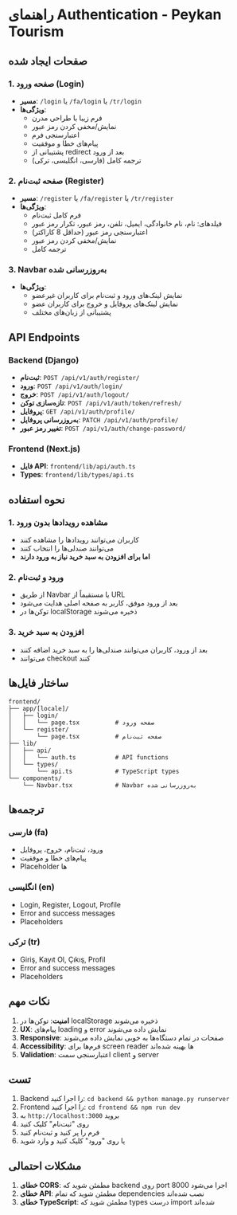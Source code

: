 # راهنمای Authentication - Peykan Tourism

## صفحات ایجاد شده

### 1. صفحه ورود (Login)
- **مسیر**: `/login` یا `/fa/login` یا `/tr/login`
- **ویژگی‌ها**:
  - فرم زیبا با طراحی مدرن
  - نمایش/مخفی کردن رمز عبور
  - اعتبارسنجی فرم
  - پیام‌های خطا و موفقیت
  - پشتیبانی از redirect بعد از ورود
  - ترجمه کامل (فارسی، انگلیسی، ترکی)

### 2. صفحه ثبت‌نام (Register)
- **مسیر**: `/register` یا `/fa/register` یا `/tr/register`
- **ویژگی‌ها**:
  - فرم کامل ثبت‌نام
  - فیلدهای: نام، نام خانوادگی، ایمیل، تلفن، رمز عبور، تکرار رمز عبور
  - اعتبارسنجی رمز عبور (حداقل 8 کاراکتر)
  - نمایش/مخفی کردن رمز عبور
  - ترجمه کامل

### 3. Navbar به‌روزرسانی شده
- **ویژگی‌ها**:
  - نمایش لینک‌های ورود و ثبت‌نام برای کاربران غیرعضو
  - نمایش لینک‌های پروفایل و خروج برای کاربران عضو
  - پشتیبانی از زبان‌های مختلف

## API Endpoints

### Backend (Django)
- **ثبت‌نام**: `POST /api/v1/auth/register/`
- **ورود**: `POST /api/v1/auth/login/`
- **خروج**: `POST /api/v1/auth/logout/`
- **تازه‌سازی توکن**: `POST /api/v1/auth/token/refresh/`
- **پروفایل**: `GET /api/v1/auth/profile/`
- **به‌روزرسانی پروفایل**: `PATCH /api/v1/auth/profile/`
- **تغییر رمز عبور**: `POST /api/v1/auth/change-password/`

### Frontend (Next.js)
- **فایل API**: `frontend/lib/api/auth.ts`
- **Types**: `frontend/lib/types/api.ts`

## نحوه استفاده

### 1. مشاهده رویدادها بدون ورود
- کاربران می‌توانند رویدادها را مشاهده کنند
- می‌توانند صندلی‌ها را انتخاب کنند
- **اما برای افزودن به سبد خرید نیاز به ورود دارند**

### 2. ورود و ثبت‌نام
- از طریق Navbar یا مستقیماً از URL
- بعد از ورود موفق، کاربر به صفحه اصلی هدایت می‌شود
- توکن‌ها در localStorage ذخیره می‌شوند

### 3. افزودن به سبد خرید
- بعد از ورود، کاربران می‌توانند صندلی‌ها را به سبد خرید اضافه کنند
- می‌توانند checkout کنند

## ساختار فایل‌ها

```
frontend/
├── app/[locale]/
│   ├── login/
│   │   └── page.tsx          # صفحه ورود
│   └── register/
│       └── page.tsx          # صفحه ثبت‌نام
├── lib/
│   ├── api/
│   │   └── auth.ts           # API functions
│   └── types/
│       └── api.ts            # TypeScript types
└── components/
    └── Navbar.tsx            # Navbar به‌روزرسانی شده
```

## ترجمه‌ها

### فارسی (fa)
- ورود، ثبت‌نام، خروج، پروفایل
- پیام‌های خطا و موفقیت
- Placeholder ها

### انگلیسی (en)
- Login, Register, Logout, Profile
- Error and success messages
- Placeholders

### ترکی (tr)
- Giriş, Kayıt Ol, Çıkış, Profil
- Error and success messages
- Placeholders

## نکات مهم

1. **امنیت**: توکن‌ها در localStorage ذخیره می‌شوند
2. **UX**: پیام‌های loading و error نمایش داده می‌شوند
3. **Responsive**: صفحات در تمام دستگاه‌ها به خوبی نمایش داده می‌شوند
4. **Accessibility**: فرم‌ها برای screen reader ها بهینه شده‌اند
5. **Validation**: اعتبارسنجی سمت client و server

## تست

1. Backend را اجرا کنید: `cd backend && python manage.py runserver`
2. Frontend را اجرا کنید: `cd frontend && npm run dev`
3. به `http://localhost:3000` بروید
4. روی "ثبت‌نام" کلیک کنید
5. فرم را پر کنید و ثبت‌نام کنید
6. یا روی "ورود" کلیک کنید و وارد شوید

## مشکلات احتمالی

1. **خطای CORS**: مطمئن شوید که backend روی port 8000 اجرا می‌شود
2. **خطای API**: مطمئن شوید که تمام dependencies نصب شده‌اند
3. **خطای TypeScript**: مطمئن شوید که types درست import شده‌اند 